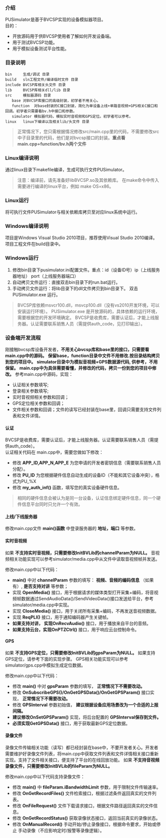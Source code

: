 ### 介绍
PUSimulator是基于BVCSP实现的设备模拟器项目。  
目的：
* 开放源码用于供BVCSP使用者了解如何开发设备端。
* 用于测试BVCSP功能。
* 用于模拟设备测试平台性能。

### 目录说明
```
bin     生成/调试 目录
build   sln工程文件/编译临时文件 目录
include BVCSP库相关头文件 目录
lib     BVCSP库相关dll/lib 目录
src     模拟器源码 目录
   base 对BVCSP库接口的高级封装，初学者不用关心。
   function  对base封装的C接口封装，简化为单设备上线+单路音视频+GPS相关C接口和回调。初学者只需要看bv.h中接口和参数。
   simulator 模拟器代码，模拟实时音视频和GPS定位。初学者可以参考。
linux   linux下编译以及相关lib/头文件 目录
```
> 正常情况下，您只需根据情况修改src/main.cpp里的代码，不需要修改src中子目录里的代码，他们是对bvcsp接口的封装。**重点看main.cpp+function/bv.h两个文件**

### Linux编译说明

通过linux目录下makefile编译，生成可执行文件PUSimulator。
> 注意：编译前，请先准备好libBVCSP.so及其依赖库。
在make命令中传入需要进行编译的linux平台，例如 make OS=x86。

### Linux运行

将可执行文件PUSimulator与相关依赖库拷贝至对应linux系统中运行。

### Windows编译说明

项目是Windows Visual Studio 2010项目，推荐使用Visual Studio 2010编译。  
项目工程文件在build目录中。  

### Windows运行

1. 修改bin目录下pusimulator.ini配置文件。重点：id（设备ID号）ip（上线服务器地址） port（上线服务器端口）
2. 自动拷贝文件运行：直接双击bin目录下的run.bat运行。  
3. 手动拷贝文件运行：将lib目录下的dll文件拷贝到bin目录下。 双击PUSimulator.exe 运行。
> BVCSP库依赖msvcr100.dll，msvcp100.dll（没有vs2010开发环境，可以安装运行环境）。
PUSimulator.exe 是开放源码的，具体依赖的运行环境，需要根据您的开发环境确定。 
BVCSP是收费库，需要认证后，才能上线服务器。认证需要联系销售人员（需提供auth_code，见打印输出）。

### 设备端开发流程
刚接触bvcsp库设备开发者，**不用关心bvcsp库和base里的接口，只需要看main.cpp中的源码。**
**保留base，function目录中文件不用修改.按目录结构拷贝到您的项目中。**
**simulator目录中为模拟音视频+GPS数据源代码, 供参考，不用保留。**
**main.cpp中为具体需要看懂，并修改的代码，拷贝一份到您的项目中修改。**
参考main.cpp中源码，实现：

- 认证相关参数填写;
-  登录相关参数填写;
- 实时音视频相关参数和回调；
- GPS定位相关参数和回调；
- 文件相关参数和回调；文件的读写已经封装在base里，回调只需要支持文件列表和文件详情。

#### 认证
BVCSP是收费库，需要认证后，才能上线服务器。认证需要联系销售人员（需提供auth_code）。  
认证相关代码在 main.cpp中，需要您做如下修改：

* 修改 **APP_ID,APP_N,APP_E** 为您申请的开发者密钥信息（需要联系销售人员分配）。
* 修改 **PU_ID** 为您根据硬件信息自动生成的设备ID（不能和其它设备冲突），格式为PU_%X
* 修改 **my_auth_inf()** 函数，填写您的真实设备硬件信息。
> 相同的硬件信息会被认为是同一台设备，认证信息绑定硬件信息，同一个硬件信息平台同时只允许一个有效。

#### 上线/下线服务器
修改main.cpp文件 **main()函数** 中登录服务器的 **地址，端口** 等参数。

#### 实时音视频
如果 **不支持实时音视频，只需要修改InitBVLib的channelParam为NULL。**
音视频相关功能实现可以参考simulator/media.cpp中从文件中读取音视频帧并发送。

修改main.cpp中以下代码：
* **main()** 中对 **channelParam** 参数的填写： **视频、音频的编码信息** （如果有）, **是否支持对讲** 等参数；
* 实现 **OpenMedia()** 接口，用于根据请求的媒体类型打开采集+编码，将音视频帧数据通过SendAudioData()/SendVideoData()接口发送给平台，参考simulator/media.cpp中实现。
* 实现 **CloseMedia()** 接口，用于关闭所有采集+编码，不再发送音视频数据。
* 实现 **ReqPLI()** 接口，用于通知编码器产生关键帧。
* **如果支持对讲， 实现OnRecvAudio()** 接口，用于播放来自平台的音频。
*  **如果支持云台，实现OnPTZCtrl()** 接口，用于响应云台控制命令。

#### GPS 
如果 **不支持GPS定位，只需要修改InitBVLib的gpsParam为NULL。**
如果支持GPS定位，请参考下面的实现步骤。
GPS相关功能实现可以参考simulator/gps.cpp中模拟生成定位数据。

修改main.cpp中以下代码：
*  修改 **main()** 中对 **gpsParam** 参数的填写， **正常情况下不需要改动。**
*  修改 **OnSubscribeGPS()/OnGetGPSData()/OnGetGPSParam()** 接口实现， **正常情况下不需要改动。**
* 修改 **GPSInterval** 参数初始值， **建议根据设备应用场景改为一个合适的上报间隔。**
* **建议修改OnSetGPSParam()** 实现，将后台配置的 **GPSInterval保存到文件。**
* **必须实现GetGPSData()** 接口，用于获取最新GPS定位数据。

#### 录像文件
录像文件传输相关功能（读写）都已经封装在base中，不要开发者关心。开发者需要维护好录像文件列表，将main.cpp中获取文件列表和文件详情相关接口重新实现。支持了文件相关接口，便支持了平台的在线回放功能。
如果 **不支持音视频录像文件，只需要修改InitBVLib的fileParam为NULL。**

修改main.cpp中以下代码支持录像文件：
* 修改 **main()** 中 **fileParam.iBandwidthLimit** 参数，用于限制文件传输速率。
* 修改 **OnGetRecordFiles()** 文件检索接口，根据过滤条件返回真实的文件列表。
* 修改 **OnFileRequest()** 文件下载请求接口，根据文件路径返回真实的文件信息。
* 修改 **OnGetRecordStatus()** 获取录像状态接口，返回当前真实的录像状态。
* 修改 **OnManualRecord()** 手动开始/停止录像接口，根据命令要求，开始或停止 手动录像（不应影响定时/报警等录像逻辑）。